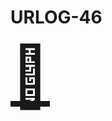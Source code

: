 # URLOG-46

<a href="https://www.dezeen.com/2013/08/20/stack-printer-on-pile-of-paper-by-mugi-yamamoto/" style="font-size: 10vw; text-align:center;" target="_blank"><div>🚪</div></a>